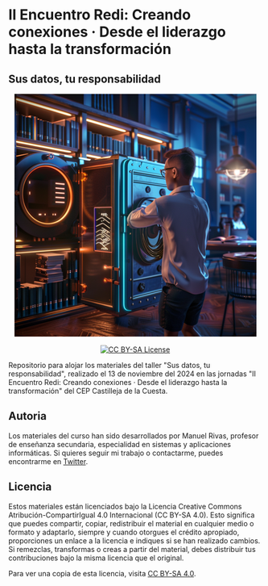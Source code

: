 # II Encuentro Redi: Creando conexiones · Desde el liderazgo hasta la transformación

## Sus datos, tu responsabilidad

<p align="center">
  <img src="assets/sus-datos-nuestra-responsabilidad.webp" alt="Sus datos, tu responsabilidad">
</p>
<p align="center">
  <a href="LICENSE">
      <img src="https://img.shields.io/badge/License-CC%20BY--SA%204.0-lightgrey.svg?longCache=true" alt="CC BY-SA License">
    </a>
</p>


Repositorio para alojar los materiales del taller "Sus datos, tu responsabilidad", realizado el 13 de noviembre del 2024 en las jornadas "II Encuentro Redi: Creando conexiones · Desde el liderazgo hasta la transformación" del CEP Castilleja de la Cuesta.







## Autoria

Los materiales del curso han sido desarrollados por Manuel Rivas, profesor de enseñanza secundaria, especialidad en sistemas y aplicaciones informáticas. Si quieres seguir mi trabajo o contactarme, puedes encontrarme en [Twitter](https://twitter.com/0xmrivas).


## Licencia

Estos materiales están licenciados bajo la Licencia Creative Commons Atribución-CompartirIgual 4.0 Internacional (CC BY-SA 4.0). Esto significa que puedes compartir, copiar, redistribuir el material en cualquier medio o formato y adaptarlo, siempre y cuando otorgues el crédito apropiado, proporciones un enlace a la licencia e indiques si se han realizado cambios. Si remezclas, transformas o creas a partir del material, debes distribuir tus contribuciones bajo la misma licencia que el original.

Para ver una copia de esta licencia, visita [CC BY-SA 4.0](https://creativecommons.org/licenses/by-sa/4.0/).